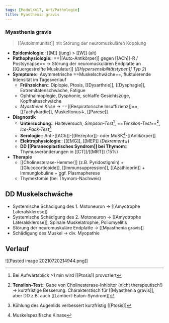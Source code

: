 ```yaml
---
tags: [Modul/m17, Art/Pathologie]
title: Myasthenia gravis
---
```


### Myasthenia gravis 
> [[Autoimmunität]] mit Störung der neuromuskulären Kopplung
- **Epidemiologie**:: [[M]] (jung) > [[W]] (alt)
- **Pathophysiologie**:: ==[[Auto-Antikörper]] gegen [[ACh]]-R / Postsynapse== → Störung der neuromuskulären Endplatte an [[Quergestreifte Muskulatur]] (*[[Hypersensibilitätstypen]] Typ 2*)
- **Symptome**:: Asymmetrische ==Muskelschwäche==, fluktuierende Intensität im Tagesverlauf
	- **Frühzeichen**:: Diplopie, Ptosis, [[Dysarthrie]], [[Dysphagie]], Extremitätenschwäche, Fatigue
	- Ophthalmoplegie, Dysphonie, schlaffe Gesichtszüge, Kopfhalteschwäche
	- *Myasthene Krise* → ==[[Respiratorische Insuffizienz]]==, [[Tachykardie]], Muskeltonus↓, [[Parese]]
- **Diagnostik**
	- **Untersuchung**:: Halteversuch, *Simpson-Test*[^1], ==*Tensilon-Test*==[^3], *Ice-Pack-Test*[^4]
	- **Serologie**:: Anti-[[ACh]]-[[Rezeptor]]- oder MuSK[^2]-[[Antikörper]]
	- **Elektrophysiologie**:: [[EMG]], [[MEP]] (*Dekrement*↘)
	- **DD [[Paraneoplastisches Syndrom]] bei Thymom**:: Thymusveränderungen in [[CT]]/[[MRT]] (15%)
- **Therapie**
	- [[Cholinesterase-Hemmer]] (z.B. Pyridostigmin) + [[Glucocorticoide]], [[Immunsuppression]], [[Azathioprin]] + Immunglobuline + ggf. Plasmapherese
	- Thymektomie (bei Thymom-Nachweis)

## DD Muskelschwäche
- Systemische Schädigung des 1. Motoneuron → [[Amyotrophe Lateralsklerose]]
- Systemische Schädigung des 2. Motoneuron → [[Amyotrophe Lateralsklerose]], Spinale Muskelatrophie, Poliomyelitis
- Störung der neuromuskuläre Endplatte → [[Myasthenia gravis]]
- Schädigung des Muskel → div. Myopathie

## Verlauf
![[Pasted image 20210720214944.png]]


[^1]: Bei Aufwärtsblick >1 min wird [[Ptosis]] provoziert
[^2]: Muskelspezifische Kinase
[^3]: **Tensilon-Test**:: Gabe von Cholinesterase-Inhibitor (nicht therapeutisch!) → kurzfristige Besserung. Charakterstisch für [[Myasthenia gravis]], aber DD z.B. auch [[Lambert-Eaton-Syndrom]]
[^4]: Kühlung des Augenlids verbessert kurzfristig [[Ptosis]]